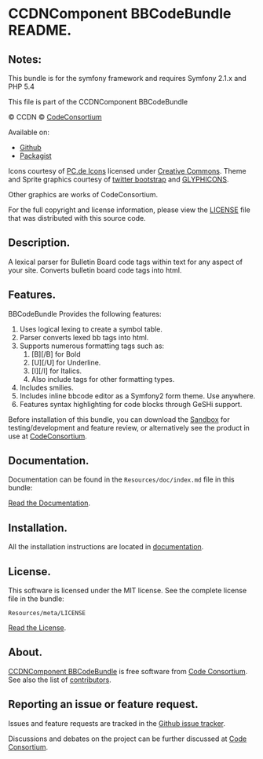 CCDNComponent BBCodeBundle README.
==================================
 

## Notes:  
  
This bundle is for the symfony framework and requires Symfony 2.1.x and PHP 5.4


This file is part of the CCDNComponent BBCodeBundle

&copy; CCDN &copy; [CodeConsortium](http://www.codeconsortium.com/)

Available on:
* [Github](http://www.github.com/codeconsortium/CCDNComponentBBCodeBundle)
* [Packagist](https://packagist.org/packages/codeconsortium/ccdn-component-bb-code-bundle)

Icons courtesy of [PC.de Icons](http://pc.de/icons/) licensed under [Creative Commons](http://creativecommons.org/licenses/by/3.0/).
Theme and Sprite graphics courtesy of [twitter bootstrap](http://twitter.github.com/bootstrap/index.html) and [GLYPHICONS](http://glyphicons.com/).

Other graphics are works of CodeConsortium.

For the full copyright and license information, please view the [LICENSE](http://github.com/codeconsortium/CCDNComponentBBCodeBundle/blob/master/Resources/meta/LICENSE) file that was distributed with this source code.

## Description.

A lexical parser for Bulletin Board code tags within text for any aspect of your site. Converts bulletin board code tags into html.

## Features.

BBCodeBundle Provides the following features:

1. Uses logical lexing to create a symbol table.
2. Parser converts lexed bb tags into html.
3. Supports numerous formatting tags such as:
	1. [B][/B] for Bold
	2. [U][/U] for Underline.
	3. [I][/I] for Italics.
	4. Also include tags for other formatting types.
4. Includes smilies. 
5. Includes inline bbcode editor as a Symfony2 form theme. Use anywhere.
6. Features syntax highlighting for code blocks through GeSHi support.

Before installation of this bundle, you can download the [Sandbox](https://github.com/codeconsortium/CCDNSandBox) for testing/development and feature review, or alternatively see the product in use at [CodeConsortium](http://www.codeconsortium.com).

## Documentation.

Documentation can be found in the `Resources/doc/index.md` file in this bundle:

[Read the Documentation](http://github.com/codeconsortium/CCDNComponentBBCodeBundle/blob/master/Resources/doc/index.md).

## Installation.

All the installation instructions are located in [documentation](http://github.com/codeconsortium/CCDNComponentBBCodeBundle/blob/master/Resources/doc/install.md).

## License.

This software is licensed under the MIT license. See the complete license file in the bundle:

	Resources/meta/LICENSE

[Read the License](http://github.com/codeconsortium/CCDNComponentBBCodeBundle/blob/master/Resources/meta/LICENSE).

## About.

[CCDNComponent BBCodeBundle](http://github.com/codeconsortium/CCDNComponentBBCodeBundle) is free software from [Code Consortium](http://www.codeconsortium.com).
See also the list of [contributors](http://github.com/codeconsortium/CCDNComponentBBCodeBundle/contributors).

## Reporting an issue or feature request.

Issues and feature requests are tracked in the [Github issue tracker](http://github.com/codeconsortium/CCDNComponentBBCodeBundle/issues).

Discussions and debates on the project can be further discussed at [Code Consortium](http://www.codeconsortium.com).
